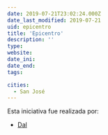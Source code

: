 ```yaml
---
date: 2019-07-21T23:02:24.000Z
date_last_modified: 2019-07-21
uid: epicentro
title: 'Epicentro'
description: ''
type: 
website: 
date_ini: 
date_end: 
tags:

cities: 
  - San José
---
```


Esta iniciativa fue realizada por:

- [Dal](/organizaciones/dal)
